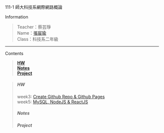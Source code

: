 111-1 師大科技系網際網路概論

 Information
> Teacher：蔡芸琤 <br />
> Name：[張宸瑜](https://chenyuuuch.github.io/Web/my%20page/) <br />
> Class：科技系二年級

---

Contents
> **[HW](#hw)** <br />
> **[Notes](#notes)** <br />
> **[Project](#project)** <br />


> ##### HW 
> week3: [Create Github Repo & Github Pages](https://youtu.be/QZXqN3FKSSw) <br />
> week5: [MySQL, NodeJS & ReactJS](https://youtu.be/QZXqN3FKSSw) <br />
> ##### Notes
> ##### Project
